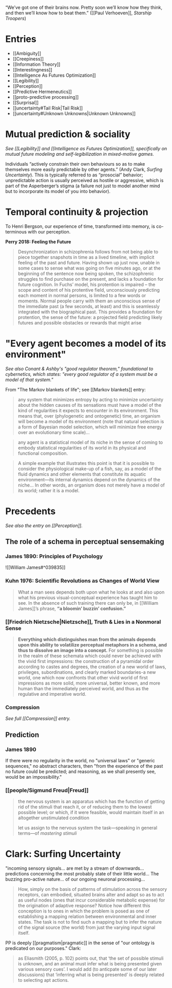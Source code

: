 “We’ve got one of their brains now. Pretty soon we’ll know how they think, and then we’ll know how to beat them.” ([[Paul Verhoeven]], _Starship Troopers_)

# Entries
- [[Ambiguity]]
- [[Creepiness]]
- [[Information Theory]]
- [[Interestingness]]
- [[Intelligence As Futures Optimization]]
- [[Legibility]]	
- [[Perception]]
- [[Predictive Hermeneutics]]
- [[proto-predictive processing]]
- [[Surprisal]]
- [[uncertainty#Tail Risk|Tail Risk]]
- [[uncertainty#Unknown Unknowns|Unknown Unknowns]]


# Mutual prediction & sociality

_See [[Legibility]] and [[Intelligence as Futures Optimization]], specifically on mutual future modeling and self-legibilization in mixed-motive games._

Individuals “actively constrain their own behaviours so as to make themselves more easily predictable by other agents.” (Andy Clark, _Surfing Uncertainty_). This is typically referred to as “prosocial” behavior; unpredictable action is usually perceived as hostile or aggressive, which is part of the Asperberger’s stigma (a failure not just to model another mind but to incorporate its model of you into behavior).

# Temporal continuity & projection

To Henri Bergson, our experience of time, transformed into memory, is co-terminous with our perception.

**Perry 2018: Feeling the Future**

> Desynchronization in schizophrenia follows from not being able to piece together snapshots in time as a lived timeline, with implicit feeling of the past and future. Having shown up just now, unable in some cases to sense what was going on five minutes ago, or at the beginning of the sentence now being spoken, the schizophrenic struggles to find purchase on the present, and lacks a foundation for future cognition. In Fuchs’ model, his protention is impaired – the scope and content of his protentive field, unconsciously predicting each moment in normal persons, is limited to a few words or moments. Normal people carry with them an unconscious sense of the immediate past (a few seconds, at least) and this is seamlessly integrated with the biographical past. This provides a foundation for protention, the sense of the future: a projected field predicting likely futures and possible obstacles or rewards that might arise

# "Every agent becomes a model of its environment"

_See also Conant & Ashby's "good regulator theorem," foundational to cybernetics, which states:  "every good regulator of a system must be a model of that system."_

From "The Markov blankets of life"; see [[Markov blankets]] entry:

> any system that minimizes entropy by acting to minimize uncertainty about the hidden causes of its sensations must have a model of the kind of regularities it expects to encounter in its environment. This means that, over (phylogenetic and ontogenetic) time, an organism will become a model of its environment (note that natural selection is a form of Bayesian model selection, which will minimize free energy over an evolutionary time scale)... 

> any agent is a statistical model of its niche in the sense of coming to embody statistical regularities of its world in its physical and functional composition.

> A simple example that illustrates this point is that it is possible to consider the physiological make-up of a fish, say, as a model of the fluid dynamics and other elements that constitute its aquatic environment—its internal dynamics depend on the dynamics of the niche... In other words, an organism does not merely have a model of its world; rather it is a model.

# Precedents

_See also the entry on [[Perception]]._

## The role of a schema in perceptual sensemaking

### James 1890: Principles of Psychology

![[William James#^039835]]

### Kuhn 1976: Scientific Revolutions as Changes of World View 

> What a man sees depends both upon what he looks at and also upon what his previous visual-conceptual experience has taught him to see. In the absence of such training there can only be, in [[William James]]’s phrase, **“a bloomin’ buzzin’ confusion.”**

### [[Friedrich Nietzsche|Nietzsche]], Truth & Lies in a Nonmoral Sense

> __Everything which distinguishes man from the animals depends upon this ability to volatilize perceptual metaphors in a schema, and thus to dissolve an image into a concept.__ For something is possible in the realm of these schemata which could never be achieved with the vivid first impressions: the construction of a pyramidal order according to castes and degrees, the creation of a new world of laws, privileges, subordinations, and clearly marked boundaries-a new world, one which now confronts that other vivid world of first impressions as more solid, more universal, better known, and more human than the immediately perceived world, and thus as the regulative and imperative world.

### Compression

_See full [[Compression]] entry._

## Prediction

### James 1890

If there were no regularity in the world, no "universal laws" or "generic sequences," no abstract characters, then "from the experience of the past no future could be predicted; and reasoning, as we shall presently see, would be an impossibility."

### [[people/Sigmund Freud|Freud]]

> the nervous system is an apparatus which has the function of getting rid of the stimuli that reach it, or of reducing them to the lowest possible level; or which, if it were feasible, would maintain itself in an altogether unstimulated condition
> 
> let us assign to the nervous system the task—speaking in general terms—of _mastering stimuli_

# Clark: Surfing Uncertainty

"incoming sensory signals... are met by a stream of downwards... predictions concerning the most probably state of their little world... The buzzing pro-active nature... of our ongoing neuronal processing...

> How, simply on the basis of patterns of stimulation across the sensory receptors, can embodied, situated brains alter and adapt so as to act as useful nodes (ones that incur considerable metabolic expense) for the origination of adaptive response? Notice how different this conception is to ones in which the problem is posed as one of establishing a mapping relation between environmental and inner states. The task is not to find such a mapping but to infer the nature of the signal source (the world) from just the varying input signal itself.

PP is deeply [[pragmatism|pragmatic]] in the sense of "our ontology is predicated on our purposes." Clark:

> as Eliasmith (2005, p. 102) points out, that ‘the set of possible stimuli is unknown, and an animal must infer what is being presented given various sensory cues’. I would add (to anticpate some of our later discussions) that ‘inferring what is being presented’ is deeply related to selecting apt actions.